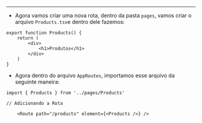 ___
- Agora vamos criar uma nova rota, dentro da pasta `pages`, vamos criar o arquivo `Products.tsx`e dentro dele fazemos:
```tsx
export function Products() {
	return (
		<div>
			<h1>Produtos</h1>
		</div>
	)
}
```
- Agora dentro do arquivo `AppRoutes`, importamos esse arquivo da seguinte maneira:
```tsx
import { Products } from '../pages/Products'

// Adicionando a Rota

	<Route path="/products" element={<Products />} />
```